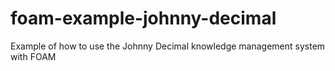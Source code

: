 # foam-example-johnny-decimal
Example of how to use the Johnny Decimal knowledge management system with FOAM
